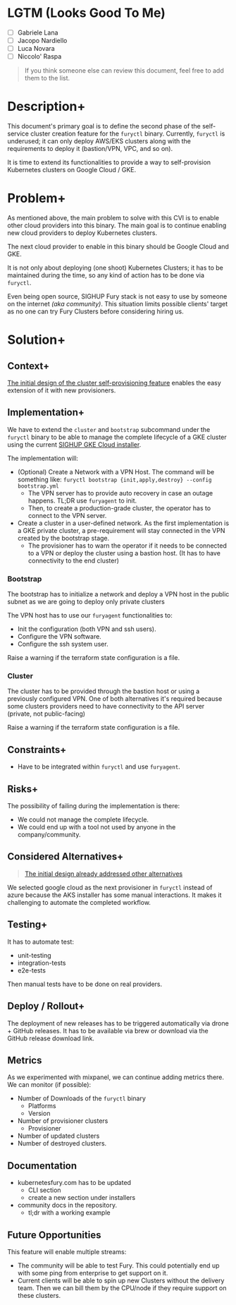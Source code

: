 # LGTM (Looks Good To Me)

- [ ] Gabriele Lana
- [ ] Jacopo Nardiello
- [ ] Luca Novara
- [ ] Niccolo' Raspa

> If you think someone else can review this document, feel free to add them to the list.

# Description+

This document's primary goal is to define the second phase of the self-service cluster creation feature for the
`furyctl` binary. Currently, `furyctl` is underused; it can only deploy AWS/EKS clusters along with the
requirements to deploy it (bastion/VPN, VPC, and so on).

It is time to extend its functionalities to provide a way to self-provision Kubernetes clusters on Google Cloud / GKE.

# Problem+

As mentioned above, the main problem to solve with this CVI is to enable other cloud providers into this binary. 
The main goal is to continue enabling new cloud providers to deploy Kubernetes clusters.

The next cloud provider to enable in this binary should be Google Cloud and GKE.

It is not only about deploying (one shoot) Kubernetes Clusters; it has to be maintained during the time, so any
kind of action has to be done via `furyctl`.

Even being open source, SIGHUP Fury stack is not easy to use by someone on the internet *(aka community)*.
This situation limits possible clients' target as no one can try Fury Clusters before considering hiring us.

# Solution+

## Context+

[The initial design of the cluster self-provisioning feature](001-Cluster-Self-Provisioning.md)
enables the easy extension of it with new provisioners. 

## Implementation+

We have to extend the `cluster` and `bootstrap` subcommand under the `furyctl` binary to be able to manage the complete
lifecycle of a GKE cluster using the current [SIGHUP GKE Cloud installer](https://github.com/sighupio/fury-gke-installer).

The implementation will:

- (Optional) Create a Network with a VPN Host. The command will be something like: `furyctl bootstrap {init,apply,destroy} --config bootstrap.yml`
  - The VPN server has to provide auto recovery in case an outage happens. TL;DR use `furyagent` to init.
  - Then, to create a production-grade cluster, the operator has to connect to the VPN server.
- Create a cluster in a user-defined network. As the first implementation is a GKE private cluster, a pre-requirement will stay connected in the VPN created by the bootstrap stage.
  - The provisioner has to warn the operator if it needs to be connected to a VPN or deploy the cluster using a bastion host. (It has to have connectivity to the end cluster)


### Bootstrap

The bootstrap has to initialize a network and deploy a VPN host in the public subnet as we are going to deploy only private clusters

The VPN host has to use our `furyagent` functionalities to:
- Init the configuration (both VPN and ssh users).
- Configure the VPN software.
- Configure the ssh system user.

Raise a warning if the terraform state configuration is a file.

### Cluster

The cluster has to be provided through the bastion host or using a previously configured VPN. One of both alternatives
it's required because some clusters providers need to have connectivity to the API server (private, not public-facing)

Raise a warning if the terraform state configuration is a file.

## Constraints+

- Have to be integrated within `furyctl` and use `furyagent`.

## Risks+

The possibility of failing during the implementation is there:

- We could not manage the complete lifecycle.
- We could end up with a tool not used by anyone in the company/community.


## Considered Alternatives+

> [The initial design already addressed other alternatives](001-Cluster-Self-Provisioning.md)

We selected google cloud as the next provisioner in `furyctl` instead of azure because the AKS installer has some manual
interactions. It makes it challenging to automate the completed workflow.


## Testing+

It has to automate test:

- unit-testing
- integration-tests
- e2e-tests

Then manual tests have to be done on real providers.

## Deploy / Rollout+

The deployment of new releases has to be triggered automatically via drone + GitHub releases.
It has to be available via brew or download via the GitHub release download link.

## Metrics

As we experimented with mixpanel, we can continue adding metrics there. We can monitor (if possible):

- Number of Downloads of the `furyctl` binary
  - Platforms
  - Version
- Number of provisioner clusters
  - Provisioner
- Number of updated clusters
- Number of destroyed clusters.

## Documentation

- kubernetesfury.com has to be updated
  - CLI section
  - create a new section under installers
- community docs in the repository.
  - tl;dr with a working example

## Future Opportunities

This feature will enable multiple streams:

- The community will be able to test Fury. This could potentially end up with some ping from enterprise to get support
on it.
- Current clients will be able to spin up new Clusters without the delivery team. Then we can bill them by the
CPU/node if they require support on these clusters.
